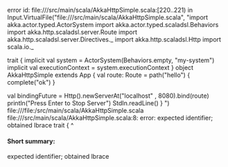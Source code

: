 error id: file://<WORKSPACE>/src/main/scala/AkkaHttpSimple.scala:[220..221) in Input.VirtualFile("file://<WORKSPACE>/src/main/scala/AkkaHttpSimple.scala", "import akka.actor.typed.ActorSystem
import akka.actor.typed.scaladsl.Behaviors
import akka.http.scaladsl.server.Route
import akka.http.scaladsl.server.Directives._
import akka.http.scaladsl.Http
import scala.io._

trait { 
implicit val system = ActorSystem(Behaviors.empty, "my-system")
implicit val executionContext = system.executionContext
}
object AkkaHttpSimple extends App {
  val route: Route = path("hello") { 
    complete("ok")
  }

  val bindingFuture = Http().newServerAt("localhost" , 8080).bind(route)
  println("Press Enter to Stop Server")
  StdIn.readLine()
}
")
file://<WORKSPACE>/file:<WORKSPACE>/src/main/scala/AkkaHttpSimple.scala
file://<WORKSPACE>/src/main/scala/AkkaHttpSimple.scala:8: error: expected identifier; obtained lbrace
trait { 
      ^
#### Short summary: 

expected identifier; obtained lbrace